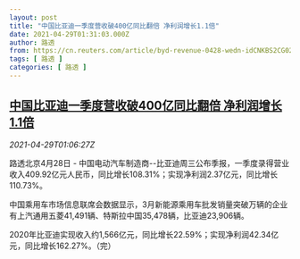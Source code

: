 ```yaml
---
layout: post
title: "中国比亚迪一季度营收破400亿同比翻倍 净利润增长1.1倍"
date: 2021-04-29T01:31:03.000Z
author: 路透
from: https://cn.reuters.com/article/byd-revenue-0428-wedn-idCNKBS2CG02E
tags: [ 路透 ]
categories: [ 路透 ]
---
```

<!--1619659863000-->
[中国比亚迪一季度营收破400亿同比翻倍 净利润增长1.1倍](https://cn.reuters.com/article/byd-revenue-0428-wedn-idCNKBS2CG02E)
------

<div>
<div><i>2021-04-29T01:06:27Z</i></div><p>路透北京4月28日 - 中国电动汽车制造商--比亚迪周三公布季报，一季度录得营业收入409.92亿元人民币，同比增长108.31%；实现净利润2.37亿元，同比增长110.73%。</p><p>中国乘用车市场信息联席会数据显示，3月新能源乘用车批发销量突破万辆的企业有上汽通用五菱41,491辆、特斯拉中国35,478辆，比亚迪23,906辆。</p><p>2020年比亚迪实现收入约1,566亿元，同比增长22.59%；实现净利润42.34亿元，同比增长162.27%。（完）</p>
</div>
